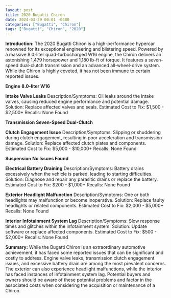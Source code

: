 ```yaml
---
layout: post
title: 2020 Bugatti Chiron
date: 2024-03-29 00:01 -0400
categories: ["Bugatti", "Chiron"]
tags: ["Bugatti", "Chiron", "2020"]
---
```

**Introduction:**
The 2020 Bugatti Chiron is a high-performance hypercar renowned for its exceptional engineering and blistering speed. Powered by a massive 8.0-liter quad-turbocharged W16 engine, the Chiron delivers an astonishing 1,479 horsepower and 1,180 lb-ft of torque. It features a seven-speed dual-clutch transmission and an advanced all-wheel-drive system. While the Chiron is highly coveted, it has not been immune to certain reported issues.

**Engine**
**8.0-liter W16**

**Intake Valve Leaks**
Description/Symptoms: Oil leaks around the intake valves, causing reduced engine performance and potential damage.
Solution: Replace affected valves and seals.
Estimated Cost to Fix: $1,500 - $2,500+
Recalls: None Found

**Transmission**
**Seven-Speed Dual-Clutch**

**Clutch Engagement Issue**
Description/Symptoms: Slipping or shuddering during clutch engagement, resulting in poor acceleration and transmission damage.
Solution: Replace affected clutch plates and components.
Estimated Cost to Fix: $5,000 - $10,000+
Recalls: None Found

**Suspension**
**No Issues Found**

**Electrical**
**Battery Draining**
Description/Symptoms: Battery drains excessively when the vehicle is parked, leading to starting difficulties.
Solution: Diagnose and repair any parasitic drains or replace the battery.
Estimated Cost to Fix: $200 - $1,000+
Recalls: None Found

**Exterior**
**Headlight Malfunction**
Description/Symptoms: One or both headlights may malfunction or become inoperative.
Solution: Replace faulty headlights or related components.
Estimated Cost to Fix: $2,000 - $5,000+
Recalls: None Found

**Interior**
**Infotainment System Lag**
Description/Symptoms: Slow response times and glitches within the infotainment system.
Solution: Update software or replace affected components.
Estimated Cost to Fix: $500 - $2,000+
Recalls: None Found

**Summary:**
While the Bugatti Chiron is an extraordinary automotive achievement, it has faced some reported issues that can be significant and costly to address. Engine valve leaks, transmission clutch engagement issues, and excessive battery drain are among the most prevalent concerns. The exterior can also experience headlight malfunctions, while the interior has faced instances of infotainment system lag. Potential buyers and owners should be aware of these potential problems and factor in the associated costs when considering the acquisition or maintenance of a Chiron.
